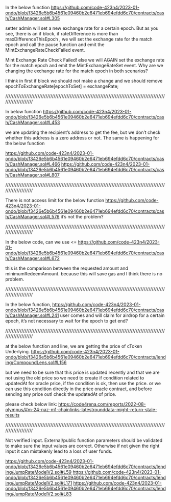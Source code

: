 In the below function 
https://github.com/code-423n4/2023-01-ondo/blob/f3426e5b6b4561e09460b2e6471eb694efdd6c70/contracts/cash/CashManager.sol#L305

setter admin will set a new exchange rate for a certain epoch. But as you see, there is an if block, if rateDifference is more than maxDifferenceThisEpoch , we will set the exchange rate for the match epoch and call the pause function and emit the MintExchangeRateCheckFailed event. 

Mint Exchange Rate Check Failed! else we will AGAIN set the exchange rate for the match epoch and emit the MintExchangeRateSet event. Why are we changing the exchange rate for the match epoch in both scenarios? 

I think in first if block we should not make a change and we should remove 
epochToExchangeRate[epochToSet] = exchangeRate;

////////////////////////////////////////////////////////////////////////////////////////////////////////////////////

In below function
https://github.com/code-423n4/2023-01-ondo/blob/f3426e5b6b4561e09460b2e6471eb694efdd6c70/contracts/cash/CashManager.sol#L453

we are updating the recipient’s address to get the fee, but we don’t check whether this address is a zero address or not.
The same is happening for the below function

https://github.com/code-423n4/2023-01-ondo/blob/f3426e5b6b4561e09460b2e6471eb694efdd6c70/contracts/cash/CashManager.sol#L466
https://github.com/code-423n4/2023-01-ondo/blob/f3426e5b6b4561e09460b2e6471eb694efdd6c70/contracts/cash/CashManager.sol#L807

////////////////////////////////////////////////////////////////////////////////////////////////////////////////////

There is not access limit for the below function
https://github.com/code-423n4/2023-01-ondo/blob/f3426e5b6b4561e09460b2e6471eb694efdd6c70/contracts/cash/CashManager.sol#L576
it’s not the problem?

////////////////////////////////////////////////////////////////////////////////////////////////////////////////////

In the below code, can we use <= 
https://github.com/code-423n4/2023-01-ondo/blob/f3426e5b6b4561e09460b2e6471eb694efdd6c70/contracts/cash/CashManager.sol#L672

this is the comparison between the requested amount and minimumRedeemAmount. because this will save gas and I think there is no problem. 

////////////////////////////////////////////////////////////////////////////////////////////////////////////////////

In the below function,
https://github.com/code-423n4/2023-01-ondo/blob/f3426e5b6b4561e09460b2e6471eb694efdd6c70/contracts/cash/CashManager.sol#L241
user comes and will claim for airdrop for a certain epoch, it’s not necessary to wait for the epoch to get end?

////////////////////////////////////////////////////////////////////////////////////////////////////////////////////

at the below function and line, we are getting the price of cToken Underlying. 
https://github.com/code-423n4/2023-01-ondo/blob/f3426e5b6b4561e09460b2e6471eb694efdd6c70/contracts/lending/CompoundLens.sol#L156

but we need to be sure that this price is updated recently and that we are not using the old price so we need to create if condition related to updatedAt for oracle price, if the condition is ok, then use the price. or we can use this condition directly in the price oracle contract, and before sending any price out! check the updatedAt of price.

please check below link:
https://code4rena.com/reports/2022-08-olympus/#m-24-naz-m1-chainlinks-latestrounddata-might-return-stale-results

////////////////////////////////////////////////////////////////////////////////////////////////////////////////////

Not verified input. External/public function parameters should be validated to make sure the input values are correct. Otherwise if not given the right input it can mistakenly lead to a loss of user funds.

https://github.com/code-423n4/2023-01-ondo/blob/f3426e5b6b4561e09460b2e6471eb694efdd6c70/contracts/lending/JumpRateModelV2.sol#L59
https://github.com/code-423n4/2023-01-ondo/blob/f3426e5b6b4561e09460b2e6471eb694efdd6c70/contracts/lending/JumpRateModelV2.sol#L171
https://github.com/code-423n4/2023-01-ondo/blob/f3426e5b6b4561e09460b2e6471eb694efdd6c70/contracts/lending/JumpRateModelV2.sol#L83